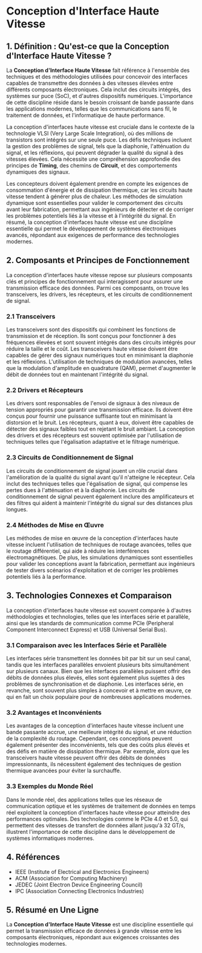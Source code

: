 # Conception d'Interface Haute Vitesse

## 1. Définition : Qu'est-ce que la **Conception d'Interface Haute Vitesse** ?
La **Conception d'Interface Haute Vitesse** fait référence à l'ensemble des techniques et des méthodologies utilisées pour concevoir des interfaces capables de transmettre des données à des vitesses élevées entre différents composants électroniques. Cela inclut des circuits intégrés, des systèmes sur puce (SoC), et d'autres dispositifs numériques. L'importance de cette discipline réside dans le besoin croissant de bande passante dans les applications modernes, telles que les communications sans fil, le traitement de données, et l'informatique de haute performance.

La conception d'interfaces haute vitesse est cruciale dans le contexte de la technologie VLSI (Very Large Scale Integration), où des millions de transistors sont intégrés sur une seule puce. Les défis techniques incluent la gestion des problèmes de signal, tels que la diaphonie, l'atténuation du signal, et les réflexions, qui peuvent dégrader la qualité du signal à des vitesses élevées. Cela nécessite une compréhension approfondie des principes de **Timing**, des chemins de **Circuit**, et des comportements dynamiques des signaux.

Les concepteurs doivent également prendre en compte les exigences de consommation d'énergie et de dissipation thermique, car les circuits haute vitesse tendent à générer plus de chaleur. Les méthodes de simulation dynamique sont essentielles pour valider le comportement des circuits avant leur fabrication, permettant aux ingénieurs de détecter et de corriger les problèmes potentiels liés à la vitesse et à l'intégrité du signal. En résumé, la conception d'interfaces haute vitesse est une discipline essentielle qui permet le développement de systèmes électroniques avancés, répondant aux exigences de performance des technologies modernes.

## 2. Composants et Principes de Fonctionnement
La conception d'interfaces haute vitesse repose sur plusieurs composants clés et principes de fonctionnement qui interagissent pour assurer une transmission efficace des données. Parmi ces composants, on trouve les transceivers, les drivers, les récepteurs, et les circuits de conditionnement de signal.

### 2.1 Transceivers
Les transceivers sont des dispositifs qui combinent les fonctions de transmission et de réception. Ils sont conçus pour fonctionner à des fréquences élevées et sont souvent intégrés dans des circuits intégrés pour réduire la taille et le coût. Les transceivers haute vitesse doivent être capables de gérer des signaux numériques tout en minimisant la diaphonie et les réflexions. L'utilisation de techniques de modulation avancées, telles que la modulation d'amplitude en quadrature (QAM), permet d'augmenter le débit de données tout en maintenant l'intégrité du signal.

### 2.2 Drivers et Récepteurs
Les drivers sont responsables de l'envoi de signaux à des niveaux de tension appropriés pour garantir une transmission efficace. Ils doivent être conçus pour fournir une puissance suffisante tout en minimisant la distorsion et le bruit. Les récepteurs, quant à eux, doivent être capables de détecter des signaux faibles tout en rejetant le bruit ambiant. La conception des drivers et des récepteurs est souvent optimisée par l'utilisation de techniques telles que l'égalisation adaptative et le filtrage numérique.

### 2.3 Circuits de Conditionnement de Signal
Les circuits de conditionnement de signal jouent un rôle crucial dans l'amélioration de la qualité du signal avant qu'il n'atteigne le récepteur. Cela inclut des techniques telles que l'égalisation de signal, qui compense les pertes dues à l'atténuation et à la diaphonie. Les circuits de conditionnement de signal peuvent également inclure des amplificateurs et des filtres qui aident à maintenir l'intégrité du signal sur des distances plus longues.

### 2.4 Méthodes de Mise en Œuvre
Les méthodes de mise en œuvre de la conception d'interfaces haute vitesse incluent l'utilisation de techniques de routage avancées, telles que le routage différentiel, qui aide à réduire les interférences électromagnétiques. De plus, les simulations dynamiques sont essentielles pour valider les conceptions avant la fabrication, permettant aux ingénieurs de tester divers scénarios d'exploitation et de corriger les problèmes potentiels liés à la performance.

## 3. Technologies Connexes et Comparaison
La conception d'interfaces haute vitesse est souvent comparée à d'autres méthodologies et technologies, telles que les interfaces série et parallèle, ainsi que les standards de communication comme PCIe (Peripheral Component Interconnect Express) et USB (Universal Serial Bus). 

### 3.1 Comparaison avec les Interfaces Série et Parallèle
Les interfaces série transmettent les données bit par bit sur un seul canal, tandis que les interfaces parallèles envoient plusieurs bits simultanément sur plusieurs canaux. Bien que les interfaces parallèles puissent offrir des débits de données plus élevés, elles sont également plus sujettes à des problèmes de synchronisation et de diaphonie. Les interfaces série, en revanche, sont souvent plus simples à concevoir et à mettre en œuvre, ce qui en fait un choix populaire pour de nombreuses applications modernes.

### 3.2 Avantages et Inconvénients
Les avantages de la conception d'interfaces haute vitesse incluent une bande passante accrue, une meilleure intégrité du signal, et une réduction de la complexité du routage. Cependant, ces conceptions peuvent également présenter des inconvénients, tels que des coûts plus élevés et des défis en matière de dissipation thermique. Par exemple, alors que les transceivers haute vitesse peuvent offrir des débits de données impressionnants, ils nécessitent également des techniques de gestion thermique avancées pour éviter la surchauffe.

### 3.3 Exemples du Monde Réel
Dans le monde réel, des applications telles que les réseaux de communication optique et les systèmes de traitement de données en temps réel exploitent la conception d'interfaces haute vitesse pour atteindre des performances optimales. Des technologies comme le PCIe 4.0 et 5.0, qui permettent des vitesses de transfert de données allant jusqu'à 32 GT/s, illustrent l'importance de cette discipline dans le développement de systèmes informatiques modernes.

## 4. Références
- IEEE (Institute of Electrical and Electronics Engineers)
- ACM (Association for Computing Machinery)
- JEDEC (Joint Electron Device Engineering Council)
- IPC (Association Connecting Electronics Industries)

## 5. Résumé en Une Ligne
La **Conception d'Interface Haute Vitesse** est une discipline essentielle qui permet la transmission efficace de données à grande vitesse entre les composants électroniques, répondant aux exigences croissantes des technologies modernes.